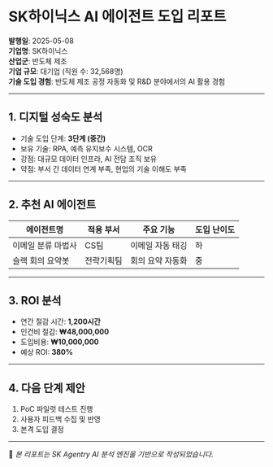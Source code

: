 # SK하이닉스 AI 에이전트 도입 리포트

**발행일**: 2025-05-08  
**기업명**: SK하이닉스  
**산업군**: 반도체 제조  
**기업 규모**: 대기업 (직원 수: 32,568명)  
**기술 도입 경험**: 반도체 제조 공정 자동화 및 R&D 분야에서의 AI 활용 경험

---

## 1. 디지털 성숙도 분석

- 기술 도입 단계: **3단계 (중간)**
- 보유 기술: RPA, 예측 유지보수 시스템, OCR
- 강점: 대규모 데이터 인프라, AI 전담 조직 보유
- 약점: 부서 간 데이터 연계 부족, 현업의 기술 이해도 부족

---

## 2. 추천 AI 에이전트

| 에이전트명 | 적용 부서 | 주요 기능 | 도입 난이도 |
|------------|------------|-----------|--------------|
| 이메일 분류 마법사 | CS팀 | 이메일 자동 태깅 | 하 |
| 슬랙 회의 요약봇 | 전략기획팀 | 회의 요약 자동화 | 중 |

---

## 3. ROI 분석

- 연간 절감 시간: **1,200시간**
- 인건비 절감: **₩48,000,000**
- 도입비용: **₩10,000,000**
- 예상 ROI: **380%**

---

## 4. 다음 단계 제안

1. PoC 파일럿 테스트 진행
2. 사용자 피드백 수집 및 반영
3. 본격 도입 결정

---

🧠 *본 리포트는 SK Agentry AI 분석 엔진을 기반으로 작성되었습니다.*
